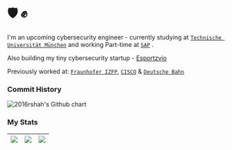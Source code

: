 # 🛡️ ✊

I'm an upcoming cybersecurity engineer - currently studying at [`Technische Universität München`](https://www.tum.de/) and working Part-time at [`SAP`](https://www.sap.com/) .

Also building my tiny cybersecurity startup - [Esportzvio](https://esportzvio.com/)  

Previously worked at: [`Fraunhofer IZFP`](https://www.izfp.fraunhofer.de/), [`CISCO`](https://www.cisco.com/) & [`Deutsche Bahn`](https://bahn.de/)

### Commit History

<img src="http://ghchart.rshah.org/0xsarwagya" alt="2016rshah's Github chart" />

### My Stats
|![](https://github-profile-summary-cards.vercel.app/api/cards/stats?username=0xsarwagya&theme=dracula)|![](https://github-profile-summary-cards.vercel.app/api/cards/repos-per-language?username=0xsarwagya&theme=dracula)|![](https://github-profile-summary-cards.vercel.app/api/cards/most-commit-language?username=0xsarwagya&theme=dracula)|
|-----|------|------|
